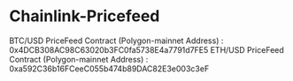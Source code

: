 # Chainlink-Pricefeed

BTC/USD PriceFeed Contract (Polygon-mainnet Address) : 0x4DCB308AC98C63020b3FC0fa5738E4a7791d7FE5
ETH/USD PriceFeed Contract (Polygon-mainnet Address) : 0xa592C36b16FCeeC055b474b89DAC82E3e003c3eF
